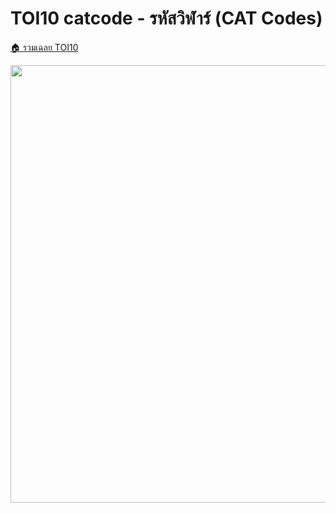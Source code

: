 <!-- @codegen_problem begin -->
# TOI10 catcode - รหัสวิฬาร์ (CAT Codes)

[🏠 รวมเฉลย TOI10](../)

<img width="700" src="https://github.com/krist7599555/toi/assets/19445033/80c80822-7583-4bcd-a705-dae3eacdee85" />
<!-- @codegen_problem end -->
